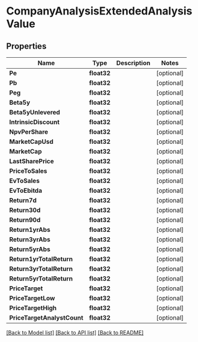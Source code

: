 # CompanyAnalysisExtendedAnalysisValue

## Properties

Name | Type | Description | Notes
------------ | ------------- | ------------- | -------------
**Pe** | **float32** |  | [optional] 
**Pb** | **float32** |  | [optional] 
**Peg** | **float32** |  | [optional] 
**Beta5y** | **float32** |  | [optional] 
**Beta5yUnlevered** | **float32** |  | [optional] 
**IntrinsicDiscount** | **float32** |  | [optional] 
**NpvPerShare** | **float32** |  | [optional] 
**MarketCapUsd** | **float32** |  | [optional] 
**MarketCap** | **float32** |  | [optional] 
**LastSharePrice** | **float32** |  | [optional] 
**PriceToSales** | **float32** |  | [optional] 
**EvToSales** | **float32** |  | [optional] 
**EvToEbitda** | **float32** |  | [optional] 
**Return7d** | **float32** |  | [optional] 
**Return30d** | **float32** |  | [optional] 
**Return90d** | **float32** |  | [optional] 
**Return1yrAbs** | **float32** |  | [optional] 
**Return3yrAbs** | **float32** |  | [optional] 
**Return5yrAbs** | **float32** |  | [optional] 
**Return1yrTotalReturn** | **float32** |  | [optional] 
**Return3yrTotalReturn** | **float32** |  | [optional] 
**Return5yrTotalReturn** | **float32** |  | [optional] 
**PriceTarget** | **float32** |  | [optional] 
**PriceTargetLow** | **float32** |  | [optional] 
**PriceTargetHigh** | **float32** |  | [optional] 
**PriceTargetAnalystCount** | **float32** |  | [optional] 

[[Back to Model list]](../README.md#documentation-for-models) [[Back to API list]](../README.md#documentation-for-api-endpoints) [[Back to README]](../README.md)



